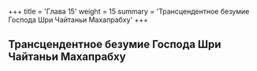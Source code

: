 +++
title = 'Глава 15'
weight = 15
summary = 'Трансцендентное безумие Господа Шри Чайтаньи Махапрабху'
+++
## Трансцендентное безумие Господа Шри Чайтаньи Махапрабху